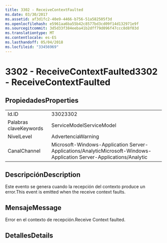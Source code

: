 ```yaml
---
title: 3302 - ReceiveContextFaulted
ms.date: 03/30/2017
ms.assetid: af3d1fc2-40e9-4466-b756-51a582505f3d
ms.openlocfilehash: e5961aa6ba55b42c8577bd3cd09f14d132971e9f
ms.sourcegitcommit: 3d5d33f384eeba41b2dff79d096f47ccc8d8f03d
ms.translationtype: MT
ms.contentlocale: es-ES
ms.lasthandoff: 05/04/2018
ms.locfileid: "33456969"
---
```

# <a name="3302---receivecontextfaulted"></a><span data-ttu-id="33c53-102">3302 - ReceiveContextFaulted</span><span class="sxs-lookup"><span data-stu-id="33c53-102">3302 - ReceiveContextFaulted</span></span>
## <a name="properties"></a><span data-ttu-id="33c53-103">Propiedades</span><span class="sxs-lookup"><span data-stu-id="33c53-103">Properties</span></span>  
  
|||  
|-|-|  
|<span data-ttu-id="33c53-104">Id.</span><span class="sxs-lookup"><span data-stu-id="33c53-104">ID</span></span>|<span data-ttu-id="33c53-105">3302</span><span class="sxs-lookup"><span data-stu-id="33c53-105">3302</span></span>|  
|<span data-ttu-id="33c53-106">Palabras clave</span><span class="sxs-lookup"><span data-stu-id="33c53-106">Keywords</span></span>|<span data-ttu-id="33c53-107">ServiceModel</span><span class="sxs-lookup"><span data-stu-id="33c53-107">ServiceModel</span></span>|  
|<span data-ttu-id="33c53-108">Nivel</span><span class="sxs-lookup"><span data-stu-id="33c53-108">Level</span></span>|<span data-ttu-id="33c53-109">Advertencia</span><span class="sxs-lookup"><span data-stu-id="33c53-109">Warning</span></span>|  
|<span data-ttu-id="33c53-110">Canal</span><span class="sxs-lookup"><span data-stu-id="33c53-110">Channel</span></span>|<span data-ttu-id="33c53-111">Microsoft-Windows-Application Server-Applications/Analytic</span><span class="sxs-lookup"><span data-stu-id="33c53-111">Microsoft-Windows-Application Server-Applications/Analytic</span></span>|  
  
## <a name="description"></a><span data-ttu-id="33c53-112">Descripción</span><span class="sxs-lookup"><span data-stu-id="33c53-112">Description</span></span>  
 <span data-ttu-id="33c53-113">Este evento se genera cuando la recepción del contexto produce un error.</span><span class="sxs-lookup"><span data-stu-id="33c53-113">This event is emitted when the receive context faults.</span></span>  
  
## <a name="message"></a><span data-ttu-id="33c53-114">Mensaje</span><span class="sxs-lookup"><span data-stu-id="33c53-114">Message</span></span>  
 <span data-ttu-id="33c53-115">Error en el contexto de recepción.</span><span class="sxs-lookup"><span data-stu-id="33c53-115">Receive Context faulted.</span></span>  
  
## <a name="details"></a><span data-ttu-id="33c53-116">Detalles</span><span class="sxs-lookup"><span data-stu-id="33c53-116">Details</span></span>
